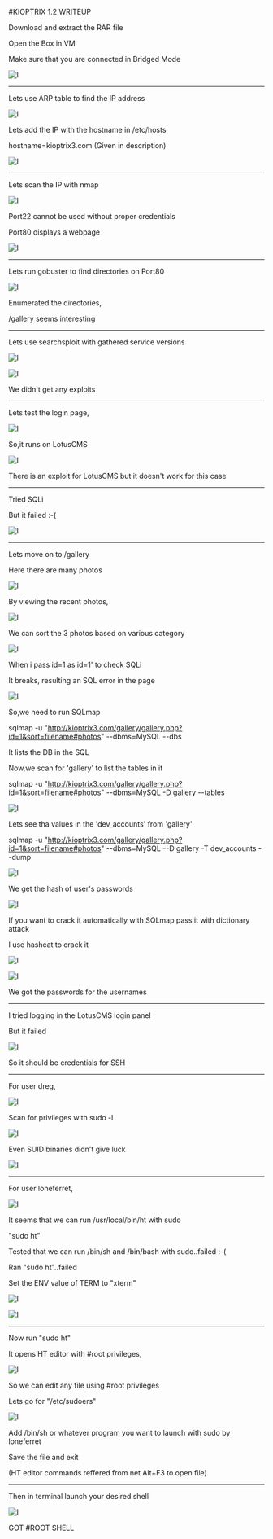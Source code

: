 #KIOPTRIX 1.2 WRITEUP

Download and extract the RAR file

Open the Box in VM

Make sure that you are connected in Bridged Mode

![I](pics/1.png)

-----

Lets use ARP table to find the IP address

![I](pics/2.png)

Lets add the IP with the hostname in /etc/hosts

hostname=kioptrix3.com (Given in description)

![I](pics/3.png)

-----

Lets scan the IP with nmap

![I](pics/5.png)

Port22 cannot be used without proper credentials

Port80 displays a webpage

![I](pics/4.png)

-----

Lets run gobuster to find directories on Port80

![I](pics/7.png)

Enumerated the directories,

/gallery seems interesting

-----

Lets use searchsploit with gathered service versions

![I](pics/8.png)

![I](pics/9.png)

We didn't get any exploits

-----

Lets test the login page,

![I](pics/10.png)

So,it runs on LotusCMS

![I](pics/11.png)

There is an exploit for LotusCMS but it doesn't work for this case

-----

Tried SQLi

But it failed :-(

![I](pics/12.png)

-----

Lets move on to /gallery

Here there are many photos

![I](pics/13.png)

By viewing the recent photos,

![I](pics/15.png)

We can sort the 3 photos based on various category

![I](pics/16.png)

When i pass id=1 as id=1' to check SQLi

It breaks, resulting an SQL error in the page

![I](pics/17.png)

So,we need to run SQLmap

sqlmap -u "http://kioptrix3.com/gallery/gallery.php?id=1&sort=filename#photos" --dbms=MySQL --dbs

It lists the DB in the SQL 

Now,we scan for 'gallery' to list the tables in it

sqlmap -u "http://kioptrix3.com/gallery/gallery.php?id=1&sort=filename#photos" --dbms=MySQL -D gallery --tables

![I](pics/18.png)

Lets see tha values in the 'dev_accounts' from 'gallery'

sqlmap -u "http://kioptrix3.com/gallery/gallery.php?id=1&sort=filename#photos" --dbms=MySQL --D gallery -T dev_accounts --dump

![I](pics/19.png)

We get the hash of user's passwords

![I](pics/20.png)

If you want to crack it automatically with SQLmap pass it with dictionary attack

I use hashcat to crack it

![I](pics/21.png)

![I](pics/22.png)

We got the passwords for the usernames

-----

I tried logging in the LotusCMS login panel

But it failed

![I](pics/23.png)

So it should be credentials for SSH

----

For user dreg,

![I](pics/24.png)

Scan for privileges with sudo -l

![I](pics/25.png)

Even SUID binaries didn't give luck

![I](pics/26.png)

-----

For user loneferret,

![I](pics/27.png)

It seems that we can run /usr/local/bin/ht with sudo

"sudo ht"

Tested that we can run /bin/sh and /bin/bash with sudo..failed :-(

Ran "sudo ht"..failed

Set the ENV value of TERM to "xterm"

![I](pics/28.png)

![I](pics/29.png)

-----

Now run "sudo ht"

It opens HT editor with #root privileges,

![I](pics/30.png)

So we can edit any file using #root privileges

Lets go for "/etc/sudoers"

![I](pics/31.png)

Add /bin/sh or whatever program you want to launch with sudo by loneferret

Save the file and exit

(HT editor commands reffered from net Alt+F3 to open file)

-----

Then in terminal launch your desired shell

![I](pics/32.png)

GOT #ROOT SHELL

























